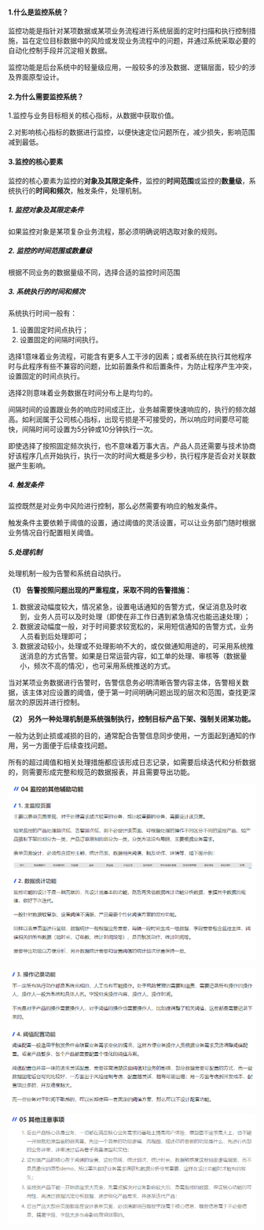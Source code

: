 #### 1.什么是监控系统？

监控功能是指针对某项数据或某项业务流程进行系统层面的定时扫描和执行控制措施，旨在定位目标数据中的风险或发现业务流程中的问题，并通过系统采取必要的自动化控制手段并沉淀相关数据。

监控功能是后台系统中的轻量级应用，一般较多的涉及数据、逻辑层面，较少的涉及界面原型设计。

#### 2.为什么需要监控系统？

1.监控与业务目标相关的核心指标，从数据中获取价值。

2.对影响核心指标的数据进行监控，以便快速定位问题所在，减少损失，影响范围减到最低。

#### 3.监控的核心要素

监控的核心要素为监控的**对象及其限定条件**，监控的**时间范围**或监控的**数量级**，系统执行的**时间和频次**，触发条件，处理机制。

##### 1. 监控对象及其限定条件

如果监控对象是某项复杂业务流程，那必须明确说明选取对象的规则。

##### 2. 监控的时间范围或数量级

根据不同业务的数据量级不同，选择合适的监控时间范围

##### 3. 系统执行的时间和频次

系统执行时间一般有：

1. 设置固定时间点执行；
2. 设置固定的间隔时间执行。

选择1意味着业务流程，可能含有更多人工干涉的因素；或者系统在执行其他程序时与此程序有些不兼容的问题，比如前置条件和后置条件，为防止程序产生冲突，设置固定的时间点执行。

选择2则意味着业务数据在时间分布上是均匀的。

间隔时间的设置跟业务的响应时间成正比，业务越需要快速响应的，执行的频次越高。如利润属于公司核心指标，出现亏损是不可接受的，所以响应时间要尽可能快，间隔时间可设置为5分钟或10分钟执行一次。

即使选择了按照固定频次执行，也不意味着万事大吉。产品人员还需要与技术协商好该程序几点开始执行，执行一次的时间大概是多少秒，执行程序是否会对关联数据产生影响。

##### 4. 触发条件

监控既然是对业务中风险进行控制，那么必然需要有响应的触发条件。

触发条件主要依赖于阈值的设置，通过阈值的灵活设置，可以让业务部门随时根据业务情况自行配置相关阈值。

##### 5.处理机制

处理机制一般为告警和系统自动执行。

**（1） 告警按照问题出现的严重程度，采取不同的告警措施：**

1. 数据波动幅度较大，情况紧急，设置电话通知的告警方式，保证消息及时收到，业务人员可以及时处理（即使在非工作日遇到紧急情况也能迅速处理）；
2. 数据波动幅度一般，对于时间要求较宽松的，采用短信通知的告警方式，业务人员看到后处理即可；
3. 数据波动较小，处理或不处理影响不大的，或仅做通知用途的，可采用系统推送消息的方式告警。如果是日常运营内容，如工单的处理、审核等（数据量小，频次不高的情况），也可采用系统推送的方式。

当对某项业务数据进行告警时，告警信息务必明清晰告警内容主体，告警相关数据，该主体对应设置的阈值，便于第一时间明确问题出现的层次和范围，查找更深层次的原因并进行控制。

**（2） 另外一种处理机制是系统强制执行，控制目标产品下架、强制关闭某功能。**

一般为达到止损或减损的目的，通常配合告警信息同步使用，一方面起到通知的作用，另一方面便于后续查找问题。

所有的超过阈值和相关处理措施都应该形成日志记录，如需要后续迭代和分析数据的，则需要形成完整和规范的数据报表，并且需要导出功能。

![image-20220701103851454](1.什么是监控系统？.assets/image-20220701103851454.png)

![image-20220701103941888](1.什么是监控系统？.assets/image-20220701103941888.png)

![image-20220701104110473](1.什么是监控系统？.assets/image-20220701104110473.png)